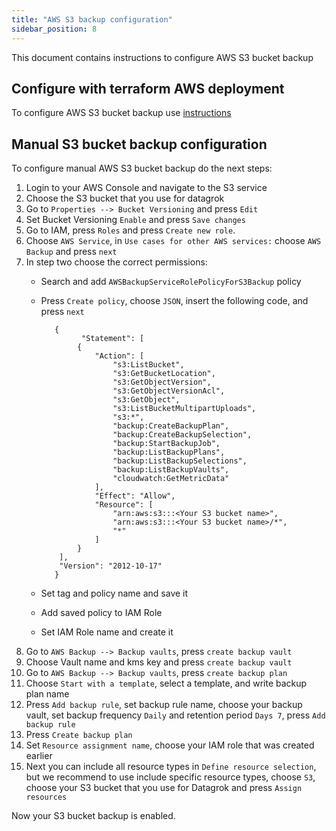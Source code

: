 ```yaml
---
title: "AWS S3 backup configuration"
sidebar_position: 8
---
```


This document contains instructions to configure AWS S3 bucket backup

## Configure with terraform AWS deployment

To configure AWS S3 bucket backup use [instructions](./deploy-amazon-terraform.md)

## Manual S3 bucket backup configuration

To configure manual AWS S3 bucket backup do the next steps:

1. Login to your AWS Console and navigate to the S3 service
2. Choose the S3 bucket that you use for datagrok
3. Go to `Properties --> Bucket Versioning` and press `Edit`
4. Set Bucket Versioning `Enable` and press `Save changes`
5. Go to IAM, press `Roles` and press `Create new role`.
6. Choose `AWS Service`, in `Use cases for other AWS services:` choose `AWS Backup` and press `next`
7. In step two choose the correct permissions:
   - Search and add `AWSBackupServiceRolePolicyForS3Backup` policy
   - Press `Create policy`, choose `JSON`, insert the following code, and press `next`

     ```
        {
              "Statement": [
             {
                 "Action": [
                     "s3:ListBucket",
                     "s3:GetBucketLocation",
                     "s3:GetObjectVersion",
                     "s3:GetObjectVersionAcl",
                     "s3:GetObject",
                     "s3:ListBucketMultipartUploads",
                     "s3:*",
                     "backup:CreateBackupPlan",
                     "backup:CreateBackupSelection",
                     "backup:StartBackupJob",
                     "backup:ListBackupPlans",
                     "backup:ListBackupSelections",
                     "backup:ListBackupVaults",
                     "cloudwatch:GetMetricData"
                 ],
                 "Effect": "Allow",
                 "Resource": [
                     "arn:aws:s3:::<Your S3 bucket name>",
                     "arn:aws:s3:::<Your S3 bucket name>/*",
                     "*"
                 ]
             }
         ],
         "Version": "2012-10-17"
        }
     ```

   - Set tag and policy name and save it
   - Add saved policy to IAM Role
   - Set IAM Role name and create it
8. Go to `AWS Backup --> Backup vaults`, press `create backup vault`
9. Choose Vault name and kms key and press `create backup vault`
10. Go to `AWS Backup --> Backup vaults`, press `create backup plan`
11. Choose `Start with a template`, select a template, and write backup plan name
12. Press `Add backup rule`, set backup rule name, choose your backup vault,
    set backup frequency `Daily` and retention period `Days 7`, press `Add backup rule`
13. Press `Create backup plan`
14. Set `Resource assignment name`, choose your IAM role that was created earlier
15. Next you can include all resource types in `Define resource selection`,
    but we recommend to use include specific resource types, choose `S3`,
    choose your S3 bucket that you use for Datagrok and press `Assign resources`

Now your S3 bucket backup is enabled.
